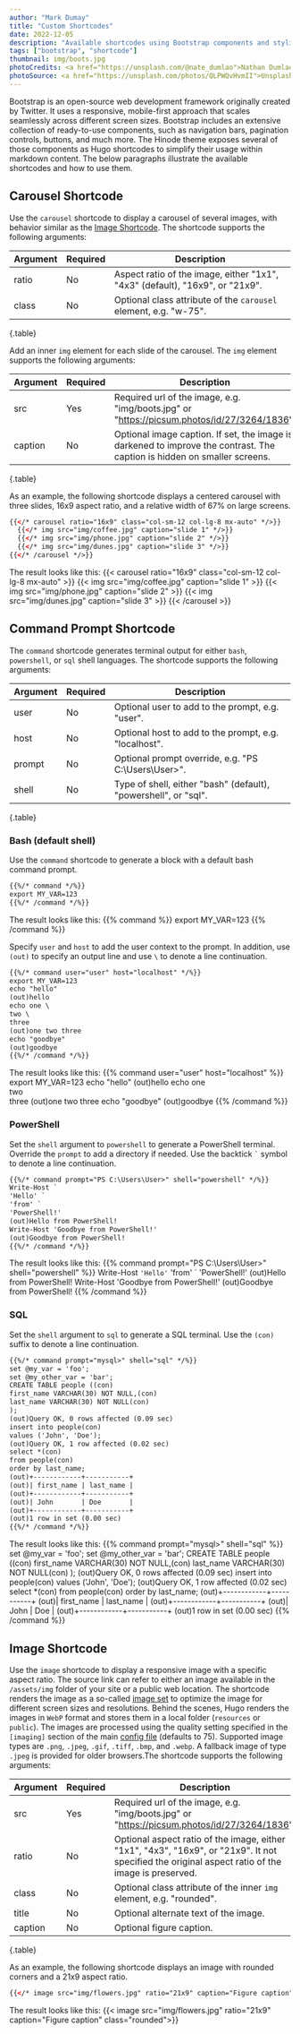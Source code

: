 ```yaml
---
author: "Mark Dumay"
title: "Custom Shortcodes"
date: 2022-12-05
description: "Available shortcodes using Bootstrap components and styling"
tags: ["bootstrap", "shortcode"]
thumbnail: img/boots.jpg
photoCredits: <a href="https://unsplash.com/@nate_dumlao">Nathan Dumlao</a>
photoSource: <a href="https://unsplash.com/photos/QLPWQvHvmII">Unsplash</a>
---
```


Bootstrap is an open-source web development framework originally created by Twitter. It uses a responsive, mobile-first approach that scales seamlessly across different screen sizes. Bootstrap includes an extensive collection of ready-to-use components, such as navigation bars, pagination controls, buttons, and much more. The Hinode theme exposes several of those components as Hugo shortcodes to simplify their usage within markdown content. The below paragraphs illustrate the available shortcodes and how to use them.

## Carousel Shortcode

Use the `carousel` shortcode to display a carousel of several images, with behavior similar as the [Image Shortcode](#image-shortcode). The shortcode supports the following arguments:

| Argument  | Required | Description |
|-----------|----------|-------------|
| ratio     | No  | Aspect ratio of the image, either "1x1", "4x3" (default), "16x9", or "21x9". |
| class     | No  | Optional class attribute of the `carousel` element, e.g. "w-75". |
{.table}

Add an inner `img` element for each slide of the carousel. The `img` element supports the following arguments:

| Argument  | Required | Description |
|-----------|----------|-------------|
| src       | Yes | Required url of the image, e.g. "img/boots.jpg" or "https://picsum.photos/id/27/3264/1836". |
| caption   | No  | Optional image caption. If set, the image is darkened to improve the contrast. The caption is hidden on smaller screens. |
{.table}

As an example, the following shortcode displays a centered carousel with three slides, 16x9 aspect ratio, and a relative width of 67% on large screens.

```html
{{</* carousel ratio="16x9" class="col-sm-12 col-lg-8 mx-auto" */>}}
  {{</* img src="img/coffee.jpg" caption="slide 1" */>}}
  {{</* img src="img/phone.jpg" caption="slide 2" */>}}
  {{</* img src="img/dunes.jpg" caption="slide 3" */>}}
{{</* /carousel */>}}
```

The result looks like this:
{{< carousel ratio="16x9" class="col-sm-12 col-lg-8 mx-auto" >}}
  {{< img src="img/coffee.jpg" caption="slide 1" >}}
  {{< img src="img/phone.jpg" caption="slide 2" >}}
  {{< img src="img/dunes.jpg" caption="slide 3" >}}
{{< /carousel >}}

## Command Prompt Shortcode

The `command` shortcode generates terminal output for either `bash`, `powershell`, or `sql` shell languages. The shortcode supports the following arguments:

| Argument  | Required | Description |
|-----------|----------|-------------|
| user      | No | Optional user to add to the prompt, e.g. "user". |
| host      | No | Optional host to add to the prompt, e.g. "localhost". |
| prompt    | No | Optional prompt override, e.g. "PS C:\Users\User>". |
| shell     | No | Type of shell, either "bash" (default), "powershell", or "sql". |
{.table}

### Bash (default shell)

Use the `command` shortcode to generate a block with a default bash command prompt.

```html
{{%/* command */%}}
export MY_VAR=123
{{%/* /command */%}}
```

The result looks like this:
{{% command %}}
export MY_VAR=123
{{% /command %}}

Specify `user` and `host` to add the user context to the prompt. In addition, use `(out)` to specify an output line and use `\` to denote a line continuation.

```html
{{%/* command user="user" host="localhost" */%}}
export MY_VAR=123
echo "hello"
(out)hello
echo one \
two \
three
(out)one two three
echo "goodbye"
(out)goodbye
{{%/* /command */%}}
```

The result looks like this:
{{% command user="user" host="localhost" %}}
export MY_VAR=123
echo "hello"
(out)hello
echo one \
two \
three
(out)one two three
echo "goodbye"
(out)goodbye
{{% /command %}}

### PowerShell

Set the `shell` argument to `powershell` to generate a PowerShell terminal. Override the `prompt` to add a directory if needed. Use the backtick `` ` `` symbol to denote a line continuation.

```html
{{%/* command prompt="PS C:\Users\User>" shell="powershell" */%}}
Write-Host `
'Hello' `
'from' `
'PowerShell!'
(out)Hello from PowerShell!
Write-Host 'Goodbye from PowerShell!'
(out)Goodbye from PowerShell!
{{%/* /command */%}}
```

The result looks like this:
{{% command prompt="PS C:\Users\User>" shell="powershell" %}}
Write-Host `
'Hello' `
'from' `
'PowerShell!'
(out)Hello from PowerShell!
Write-Host 'Goodbye from PowerShell!'
(out)Goodbye from PowerShell!
{{% /command %}}

### SQL

Set the `shell` argument to `sql` to generate a SQL terminal. Use the `(con)` suffix to denote a line continuation.

```html
{{%/* command prompt="mysql>" shell="sql" */%}}
set @my_var = 'foo';
set @my_other_var = 'bar';
CREATE TABLE people ((con)
first_name VARCHAR(30) NOT NULL,(con)
last_name VARCHAR(30) NOT NULL(con)
);
(out)Query OK, 0 rows affected (0.09 sec)
insert into people(con)
values ('John', 'Doe');
(out)Query OK, 1 row affected (0.02 sec)
select *(con)
from people(con)
order by last_name;
(out)+------------+-----------+
(out)| first_name | last_name |
(out)+------------+-----------+
(out)| John       | Doe       |
(out)+------------+-----------+
(out)1 row in set (0.00 sec)
{{%/* /command */%}}
```

The result looks like this:
{{% command prompt="mysql>" shell="sql" %}}
set @my_var = 'foo';
set @my_other_var = 'bar';
CREATE TABLE people ((con)
first_name VARCHAR(30) NOT NULL,(con)
last_name VARCHAR(30) NOT NULL(con)
);
(out)Query OK, 0 rows affected (0.09 sec)
insert into people(con)
values ('John', 'Doe');
(out)Query OK, 1 row affected (0.02 sec)
select *(con)
from people(con)
order by last_name;
(out)+------------+-----------+
(out)| first_name | last_name |
(out)+------------+-----------+
(out)| John       | Doe       |
(out)+------------+-----------+
(out)1 row in set (0.00 sec)
{{% /command %}}

## Image Shortcode

Use the `image` shortcode to display a responsive image with a specific aspect ratio. The source link can refer to either an image available in the `/assets/img` folder of your site or a public web location. The shortcode renders the image as a so-called [image set][mozilla_image] to optimize the image for different screen sizes and resolutions. Behind the scenes, Hugo renders the images in `WebP` format and stores them in a local folder (`resources` or `public`). The images are processed using the quality setting specified in the `[imaging]` section of the main [config file][hugo_imaging] (defaults to 75). Supported image types are `.png`, `.jpeg`, `.gif`, `.tiff`, `.bmp`, and `.webp`. A fallback image of type `.jpeg` is provided for older browsers.The shortcode supports the following arguments:

| Argument  | Required | Description |
|-----------|----------|-------------|
| src       | Yes | Required url of the image, e.g. "img/boots.jpg" or "https://picsum.photos/id/27/3264/1836". |
| ratio     | No  | Optional aspect ratio of the image, either "1x1", "4x3", "16x9", or "21x9". It not specified the original aspect ratio of the image is preserved. |
| class     | No  | Optional class attribute of the inner `img` element, e.g. "rounded". |
| title     | No  | Optional alternate text of the image. |
| caption   | No  | Optional figure caption. |
{.table}

As an example, the following shortcode displays an image with rounded corners and a 21x9 aspect ratio.

```html
{{</* image src="img/flowers.jpg" ratio="21x9" caption="Figure caption" class="rounded" */>}}
```

The result looks like this:
{{< image src="img/flowers.jpg" ratio="21x9" caption="Figure caption" class="rounded">}}

[mozilla_image]: https://developer.mozilla.org/en-US/docs/Learn/HTML/Multimedia_and_embedding/Responsive_images
[hugo_imaging]: https://gohugo.io/content-management/image-processing/#imaging-configuration

